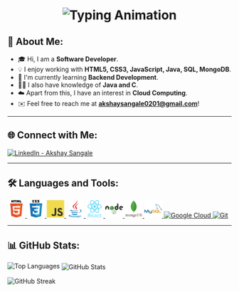 <h1 align="center">
  <img src="https://readme-typing-svg.herokuapp.com?font=Fira+Code&size=30&pause=1000&color=0000FF&center=true&width=435&lines=Hi+%F0%9F%91%8B%2C+I'm+Akshay+Sangale;A+Passionate+Software+Developer!" alt="Typing Animation">
</h1>


## 💫 About Me:
- 🎓 Hi, I am a **Software Developer**.  
- 💡 I enjoy working with **HTML5, CSS3, JavaScript, Java, SQL, MongoDB**.  
- 🌱 I'm currently learning **Backend Development**.  
- 👨‍💻 I also have knowledge of **Java and C**.  
- ☁️ Apart from this, I have an interest in **Cloud Computing**.  
- ✉️ Feel free to reach me at **akshaysangale0201@gmail.com**!

---

## 🌐 Connect with Me:
<p align="left">
  <a href="https://linkedin.com/in/aakshay-sangale" target="_blank">
    <img align="center" src="https://raw.githubusercontent.com/rahuldkjain/github-profile-readme-generator/master/src/images/icons/Social/linked-in-alt.svg" alt="LinkedIn - Akshay Sangale" height="30" width="40" />
  </a>
</p>

---

## 🛠️ Languages and Tools:
<p align="left"> 
  <a href="https://www.w3.org/html/" target="_blank" rel="noreferrer">
    <img src="https://raw.githubusercontent.com/devicons/devicon/master/icons/html5/html5-original-wordmark.svg" alt="HTML5" width="40" height="40"/> 
  </a> 
  <a href="https://www.w3schools.com/css/" target="_blank" rel="noreferrer">
    <img src="https://raw.githubusercontent.com/devicons/devicon/master/icons/css3/css3-original-wordmark.svg" alt="CSS3" width="40" height="40"/> 
  </a> 
  <a href="https://developer.mozilla.org/en-US/docs/Web/JavaScript" target="_blank" rel="noreferrer">
    <img src="https://raw.githubusercontent.com/devicons/devicon/master/icons/javascript/javascript-original.svg" alt="JavaScript" width="40" height="40"/> 
  </a>
  <a href="https://www.java.com" target="_blank" rel="noreferrer">
    <img src="https://raw.githubusercontent.com/devicons/devicon/master/icons/java/java-original.svg" alt="Java" width="40" height="40"/> 
  </a> 
  <a href="https://reactjs.org/" target="_blank" rel="noreferrer">
    <img src="https://raw.githubusercontent.com/devicons/devicon/master/icons/react/react-original-wordmark.svg" alt="React" width="40" height="40"/> 
  </a> 
  <a href="https://nodejs.org" target="_blank" rel="noreferrer">
    <img src="https://raw.githubusercontent.com/devicons/devicon/master/icons/nodejs/nodejs-original-wordmark.svg" alt="Node.js" width="40" height="40"/> 
  </a> 
  <a href="https://www.mongodb.com/" target="_blank" rel="noreferrer">
    <img src="https://raw.githubusercontent.com/devicons/devicon/master/icons/mongodb/mongodb-original-wordmark.svg" alt="MongoDB" width="40" height="40"/> 
  </a> 
  <a href="https://www.mysql.com/" target="_blank" rel="noreferrer">
    <img src="https://raw.githubusercontent.com/devicons/devicon/master/icons/mysql/mysql-original-wordmark.svg" alt="MySQL" width="40" height="40"/> 
  </a> 
  <a href="https://cloud.google.com" target="_blank" rel="noreferrer">
    <img src="https://www.vectorlogo.zone/logos/google_cloud/google_cloud-icon.svg" alt="Google Cloud" width="40" height="40"/> 
  </a> 
  <a href="https://git-scm.com/" target="_blank" rel="noreferrer">
    <img src="https://www.vectorlogo.zone/logos/git-scm/git-scm-icon.svg" alt="Git" width="40" height="40"/> 
  </a>
</p>

---

## 📊 GitHub Stats:
<p><img align="left" src="https://github-readme-stats.vercel.app/api/top-langs?username=2-akshay&show_icons=true&locale=en&layout=compact" alt="Top Languages" /></p>

<p>&nbsp;<img align="center" src="https://github-readme-stats.vercel.app/api?username=2-akshay&show_icons=true&locale=en" alt="GitHub Stats" /></p>

<p><img align="center" src="https://github-readme-streak-stats.herokuapp.com/?user=2-akshay&" alt="GitHub Streak" /></p>
